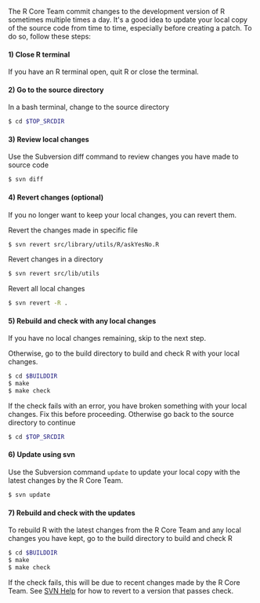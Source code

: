 The R Core Team commit changes to the development version of R sometimes multiple times a day. It's a good idea to update your local copy of the source code from time to time, especially before creating a patch. To do so, follow these steps:

#### 1) Close R terminal

If you have an R terminal open, quit R or close the terminal.

#### 2) Go to the source directory

In a bash terminal, change to the source directory

```bash
$ cd $TOP_SRCDIR
```

#### 3) Review local changes

Use the Subversion diff command to review changes you have made to source code

```bash
$ svn diff
```

#### 4) Revert changes (optional)

If you no longer want to keep your local changes, you can revert them.

Revert the changes made in specific file

```bash
$ svn revert src/library/utils/R/askYesNo.R
```
Revert changes in a directory

```bash
$ svn revert src/lib/utils
```

Revert all local changes

```bash
$ svn revert -R .
```

#### 5) Rebuild and check with any local changes

If you have no local changes remaining, skip to the next step.

Otherwise, go to the build directory to build and check R with your local changes.

```bash
$ cd $BUILDDIR
$ make
$ make check
```

If the check fails with an error, you have broken something with your local changes. Fix this before proceeding. Otherwise go back to the source directory to continue

```bash
$ cd $TOP_SRCDIR
```

#### 6) Update using svn

Use the Subversion command `update` to update your local copy with the latest changes by the R Core Team.

```bash
$ svn update
```

#### 7)  Rebuild and check with the updates

To rebuild R with the latest changes from the R Core Team and any local changes you have kept, go to the build directory to build and check R

```bash
$ cd $BUILDDIR
$ make 
$ make check
```

If the check fails, this will be due to recent changes made by the R Core Team. See [SVN Help](./svn_help.md) for how to revert to a version that passes check.